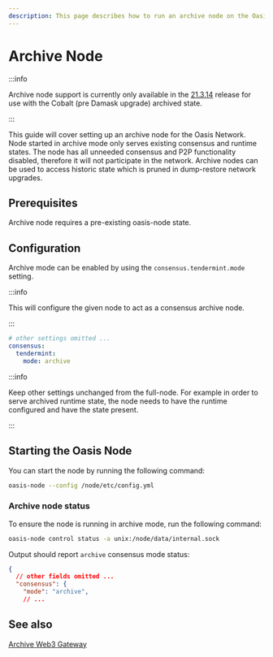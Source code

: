 ```yaml
---
description: This page describes how to run an archive node on the Oasis Network.
---
```


# Archive Node

:::info

Archive node support is currently only available in the [21.3.14](
https://github.com/oasisprotocol/oasis-core/releases/tag/v21.3.14) release for
use with the Cobalt (pre Damask upgrade) archived state.

:::

This guide will cover setting up an archive node for the Oasis Network. Node
started in archive mode only serves existing consensus and runtime states.
The node has all unneeded consensus and P2P functionality disabled, therefore
it will not participate in the network. Archive nodes can be used to access
historic state which is pruned in dump-restore network upgrades.

## Prerequisites

Archive node requires a pre-existing oasis-node state.

## Configuration

Archive mode can be enabled by using the `consensus.tendermint.mode` setting.

:::info

This will configure the given node to act as a consensus archive node.

:::

```yaml
# other settings omitted ...
consensus:
  tendermint:
    mode: archive
```

:::info

Keep other settings unchanged from the full-node. For example in order to
serve archived runtime state, the node needs to have the runtime configured
and have the state present.

:::

## Starting the Oasis Node

You can start the node by running the following command:

```bash
oasis-node --config /node/etc/config.yml
```

### Archive node status

To ensure the node is running in archive mode, run the following command:

```bash
oasis-node control status -a unix:/node/data/internal.sock
```

Output should report `archive` consensus mode status:

```json
{
  // other fields omitted ...
  "consensus": {
    "mode": "archive",
    // ...
```

## See also

[Archive Web3 Gateway](../web3.md#archive-web3-gateway)
